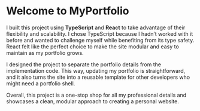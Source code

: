 # Welcome to MyPortfolio 

I built this project using **TypeScript** and **React** to take advantage of their flexibility and scalability. I chose TypeScript because I hadn’t worked with it before and wanted to challenge myself while benefiting from its type safety. React felt like the perfect choice to make the site modular and easy to maintain as my portfolio grows.

I designed the project to separate the portfolio details from the implementation code. This way, updating my portfolio is straightforward, and it also turns the site into a reusable template for other developers who might need a portfolio shell.

Overall, this project is a one-stop shop for all my professional details and showcases a clean, modular approach to creating a personal website.
